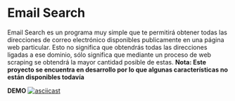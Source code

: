 # Email Search
Email Search es un programa muy simple que te permitirá obtener todas las direcciones de correo electrónico disponibles publicamente en una página web particular. Esto no significa que obtendrás todas las direcciones ligadas a ese dominio, sólo significa que mediante un proceso de web scraping se obtendrá la mayor cantidad posible de estas.
**Nota: Este proyecto se encuentra en desarrollo por lo que algunas características no están disponibles todavía** 

**DEMO**
[![asciicast](https://asciinema.org/a/slk0i8NRxCubfSjTwsxdt8lFn.png)](https://asciinema.org/a/slk0i8NRxCubfSjTwsxdt8lFn)
